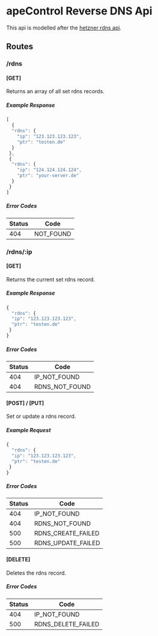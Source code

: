 # apeControl Reverse DNS Api
This api is modelled after the [hetzner rdns api][1].

## Routes

### /rdns

#### [GET]
Returns an array of all set rdns records.

##### Example Response
```javascript
[
  {
  "rdns": {
    "ip": "123.123.123.123",
    "ptr": "testen.de"
  }
 },
 {
  "rdns": {
    "ip": "124.124.124.124",
    "ptr": "your-server.de"
  }
 }
]
```

##### Error Codes
| Status | Code                         |
|--------|------------------------------|
| 404    | NOT_FOUND                    |


### /rdns/:ip

#### [GET]
Returns the current set rdns record.

##### Example Response
```javascript
{
  "rdns": {
  "ip": "123.123.123.123",
  "ptr": "testen.de"
 }
}
```

##### Error Codes
| Status | Code                         |
|--------|------------------------------|
| 404    | IP_NOT_FOUND                 |
| 404    | RDNS_NOT_FOUND               |

#### [POST] / [PUT]
Set or update a rdns record.

##### Example Request
```javascript
{
  "rdns": {
  "ip": "123.123.123.123",
  "ptr": "testen.de"
 }
}
```

##### Error Codes
| Status | Code                         |
|--------|------------------------------|
| 404    | IP_NOT_FOUND                 |
| 404    | RDNS_NOT_FOUND               |
| 500    | RDNS_CREATE_FAILED           |
| 500    | RDNS_UPDATE_FAILED           |

#### [DELETE]
Deletes the rdns record.

##### Error Codes
| Status | Code                         |
|--------|------------------------------|
| 404    | IP_NOT_FOUND                 |
| 500    | RDNS_DELETE_FAILED           |

[1]: http://wiki.hetzner.de/index.php/Robot_Webservice#Reverse_DNS

